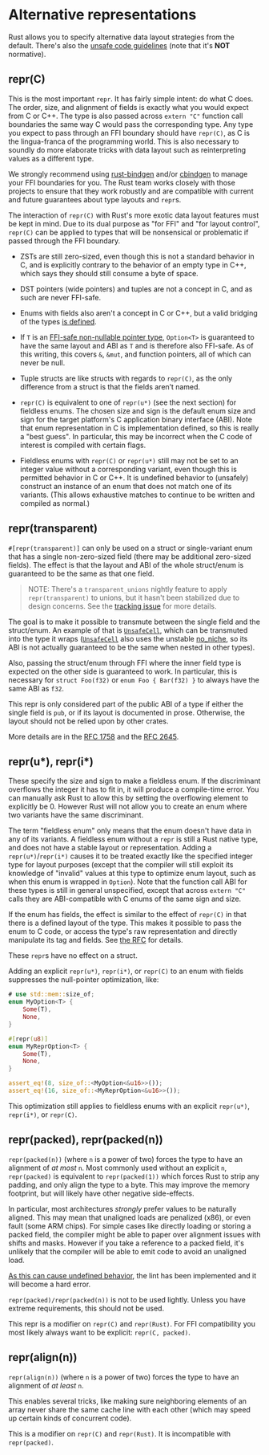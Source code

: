 # Alternative representations

Rust allows you to specify alternative data layout strategies from the default.
There's also the [unsafe code guidelines] (note that it's **NOT** normative).

## repr(C)

This is the most important `repr`. It has fairly simple intent: do what C does.
The order, size, and alignment of fields is exactly what you would expect from C
or C++. The type is also passed across `extern "C"` function call boundaries the
same way C would pass the corresponding type. Any type you expect to pass through an FFI boundary should have
`repr(C)`, as C is the lingua-franca of the programming world. This is also
necessary to soundly do more elaborate tricks with data layout such as
reinterpreting values as a different type.

We strongly recommend using [rust-bindgen] and/or [cbindgen] to manage your FFI
boundaries for you. The Rust team works closely with those projects to ensure
that they work robustly and are compatible with current and future guarantees
about type layouts and `repr`s.

The interaction of `repr(C)` with Rust's more exotic data layout features must be
kept in mind. Due to its dual purpose as "for FFI" and "for layout control",
`repr(C)` can be applied to types that will be nonsensical or problematic if
passed through the FFI boundary.

* ZSTs are still zero-sized, even though this is not a standard behavior in
C, and is explicitly contrary to the behavior of an empty type in C++, which
says they should still consume a byte of space.

* DST pointers (wide pointers) and tuples are not a concept
  in C, and as such are never FFI-safe.

* Enums with fields also aren't a concept in C or C++, but a valid bridging
  of the types [is defined][really-tagged].

* If `T` is an [FFI-safe non-nullable pointer
  type](ffi.html#the-nullable-pointer-optimization),
  `Option<T>` is guaranteed to have the same layout and ABI as `T` and is
  therefore also FFI-safe. As of this writing, this covers `&`, `&mut`,
  and function pointers, all of which can never be null.

* Tuple structs are like structs with regards to `repr(C)`, as the only
  difference from a struct is that the fields aren’t named.

* `repr(C)` is equivalent to one of `repr(u*)` (see the next section) for
fieldless enums. The chosen size and sign is the default enum size and sign for the target platform's C
application binary interface (ABI). Note that enum representation in C is implementation
defined, so this is really a "best guess". In particular, this may be incorrect
when the C code of interest is compiled with certain flags.

* Fieldless enums with `repr(C)` or `repr(u*)` still may not be set to an
integer value without a corresponding variant, even though this is
permitted behavior in C or C++. It is undefined behavior to (unsafely)
construct an instance of an enum that does not match one of its
variants. (This allows exhaustive matches to continue to be written and
compiled as normal.)

## repr(transparent)

`#[repr(transparent)]` can only be used on a struct or single-variant enum that has a single non-zero-sized field (there may be additional zero-sized fields).
The effect is that the layout and ABI of the whole struct/enum is guaranteed to be the same as that one field.

> NOTE: There's a `transparent_unions` nightly feature to apply `repr(transparent)` to unions,
> but it hasn't been stabilized due to design concerns. See the [tracking issue][issue-60405] for more details.

The goal is to make it possible to transmute between the single field and the
struct/enum. An example of that is [`UnsafeCell`], which can be transmuted into
the type it wraps ([`UnsafeCell`] also uses the unstable [no_niche][no-niche-pull],
so its ABI is not actually guaranteed to be the same when nested in other types).

Also, passing the struct/enum through FFI where the inner field type is expected on
the other side is guaranteed to work. In particular, this is necessary for
`struct Foo(f32)` or `enum Foo { Bar(f32) }` to always have the same ABI as `f32`.

This repr is only considered part of the public ABI of a type if either the single
field is `pub`, or if its layout is documented in prose. Otherwise, the layout should
not be relied upon by other crates.

More details are in the [RFC 1758][rfc-transparent] and the [RFC 2645][rfc-transparent-unions-enums].

## repr(u*), repr(i*)

These specify the size and sign to make a fieldless enum. If the discriminant overflows
the integer it has to fit in, it will produce a compile-time error. You can
manually ask Rust to allow this by setting the overflowing element to explicitly
be 0. However Rust will not allow you to create an enum where two variants have
the same discriminant.

The term "fieldless enum" only means that the enum doesn't have data in any
of its variants. A fieldless enum without a `repr` is
still a Rust native type, and does not have a stable layout or representation.
Adding a `repr(u*)`/`repr(i*)` causes it to be treated exactly like the specified
integer type for layout purposes (except that the compiler will still exploit its
knowledge of "invalid" values at this type to optimize enum layout, such as when
this enum is wrapped in `Option`). Note that the function call ABI for these
types is still in general unspecified, except that across `extern "C"` calls they
are ABI-compatible with C enums of the same sign and size.

If the enum has fields, the effect is similar to the effect of `repr(C)`
in that there is a defined layout of the type. This makes it possible to
pass the enum to C code, or access the type's raw representation and directly
manipulate its tag and fields. See [the RFC][really-tagged] for details.

These `repr`s have no effect on a struct.

Adding an explicit `repr(u*)`, `repr(i*)`, or `repr(C)` to an enum with fields suppresses the null-pointer optimization, like:

```rust
# use std::mem::size_of;
enum MyOption<T> {
    Some(T),
    None,
}

#[repr(u8)]
enum MyReprOption<T> {
    Some(T),
    None,
}

assert_eq!(8, size_of::<MyOption<&u16>>());
assert_eq!(16, size_of::<MyReprOption<&u16>>());
```

This optimization still applies to fieldless enums with an explicit `repr(u*)`, `repr(i*)`, or `repr(C)`.

## repr(packed), repr(packed(n))

`repr(packed(n))` (where `n` is a power of two) forces the type to have an
alignment of *at most* `n`. Most commonly used without an explicit `n`,
`repr(packed)` is equivalent to `repr(packed(1))` which forces Rust to strip
any padding, and only align the type to a byte. This may improve the memory
footprint, but will likely have other negative side-effects.

In particular, most architectures *strongly* prefer values to be naturally
aligned. This may mean that unaligned loads are penalized (x86), or even fault
(some ARM chips). For simple cases like directly loading or storing a packed
field, the compiler might be able to paper over alignment issues with shifts
and masks. However if you take a reference to a packed field, it's unlikely
that the compiler will be able to emit code to avoid an unaligned load.

[As this can cause undefined behavior][ub loads], the lint has been implemented
and it will become a hard error.

`repr(packed)/repr(packed(n))` is not to be used lightly. Unless you have
extreme requirements, this should not be used.

This repr is a modifier on `repr(C)` and `repr(Rust)`. For FFI compatibility
you most likely always want to be explicit: `repr(C, packed)`.

## repr(align(n))

`repr(align(n))` (where `n` is a power of two) forces the type to have an
alignment of *at least* `n`.

This enables several tricks, like making sure neighboring elements of an array
never share the same cache line with each other (which may speed up certain
kinds of concurrent code).

This is a modifier on `repr(C)` and `repr(Rust)`. It is incompatible with
`repr(packed)`.

[unsafe code guidelines]: https://rust-lang.github.io/unsafe-code-guidelines/layout.html
[drop flags]: drop-flags.html
[ub loads]: https://github.com/rust-lang/rust/issues/27060
[issue-60405]: https://github.com/rust-lang/rust/issues/60405
[`UnsafeCell`]: ../std/cell/struct.UnsafeCell.html
[rfc-transparent]: https://github.com/rust-lang/rfcs/blob/master/text/1758-repr-transparent.md
[rfc-transparent-unions-enums]: https://rust-lang.github.io/rfcs/2645-transparent-unions.html
[really-tagged]: https://github.com/rust-lang/rfcs/blob/master/text/2195-really-tagged-unions.md
[rust-bindgen]: https://rust-lang.github.io/rust-bindgen/
[cbindgen]: https://github.com/eqrion/cbindgen
[no-niche-pull]: https://github.com/rust-lang/rust/pull/68491
